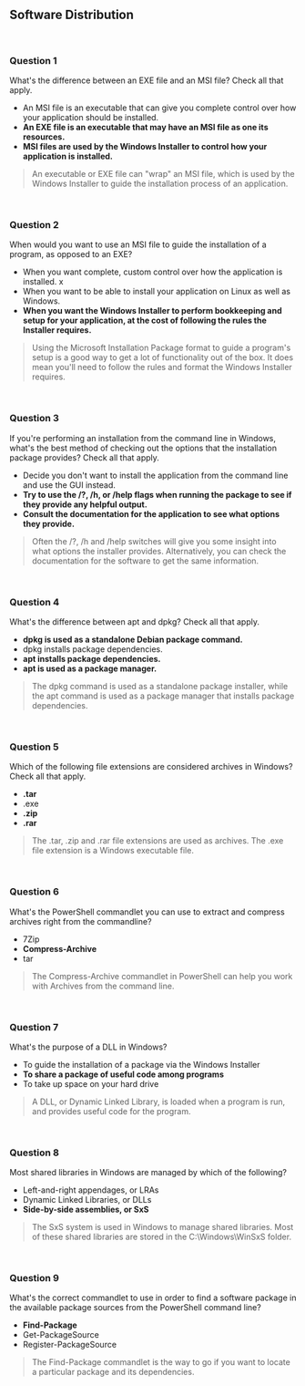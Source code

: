## Software Distribution

<br>

### Question 1

What's the difference between an EXE file and an MSI file? Check all that apply.

* An MSI file is an executable that can give you complete control over how your application should be installed.
* **An EXE file is an executable that may have an MSI file as one its resources.**
* **MSI files are used by the Windows Installer to control how your application is installed.**

> An executable or EXE file can "wrap" an MSI file, which is used by the Windows Installer to guide the installation process of an application.

<br>

### Question 2

When would you want to use an MSI file to guide the installation of a program, as opposed to an EXE?

* When you want complete, custom control over how the application is installed. x
* When you want to be able to install your application on Linux as well as Windows.
* **When you want the Windows Installer to perform bookkeeping and setup for your application, at the cost of following the rules the Installer requires.**

> Using the Microsoft Installation Package format to guide a program's setup is a good way to get a lot of functionality out of the box. It does mean you'll need to follow the rules and format the Windows Installer requires.

<br>

### Question 3

If you're performing an installation from the command line in Windows, what's the best method of checking out the options that the installation package provides? Check all that apply.

* Decide you don't want to install the application from the command line and use the GUI instead.
* **Try to use the /?, /h, or /help flags when running the package to see if they provide any helpful output.**
* **Consult the documentation for the application to see what options they provide.**

> Often the /?, /h and /help switches will give you some insight into what options the installer provides. Alternatively, you can check the documentation for the software to get the same information.

<br>

### Question 4

What's the difference between apt and dpkg? Check all that apply.

* **dpkg is used as a standalone Debian package command.**
* dpkg installs package dependencies.
* **apt installs package dependencies.**
* **apt is used as a package manager.**

> The dpkg command is used as a standalone package installer, while the apt command is used as a package manager that installs package dependencies.

<br>

### Question 5

Which of the following file extensions are considered archives in Windows? Check all that apply.

* **.tar**
* .exe
* **.zip**
* **.rar**

> The .tar, .zip and .rar file extensions are used as archives. The .exe file extension is a Windows executable file.

<br>

### Question 6

What's the PowerShell commandlet you can use to extract and compress archives right from the commandline?

* 7Zip
* **Compress-Archive**
* tar

> The Compress-Archive commandlet in PowerShell can help you work with Archives from the command line.

<br>

### Question 7

What's the purpose of a DLL in Windows?

* To guide the installation of a package via the Windows Installer
* **To share a package of useful code among programs**
* To take up space on your hard drive

> A DLL, or Dynamic Linked Library, is loaded when a program is run, and provides useful code for the program.

<br>

### Question 8

Most shared libraries in Windows are managed by which of the following?

* Left-and-right appendages, or LRAs
* Dynamic Linked Libraries, or DLLs
* **Side-by-side assemblies, or SxS**

> The SxS system is used in Windows to manage shared libraries. Most of these shared libraries are stored in the C:\Windows\WinSxS folder.

<br>

### Question 9

What's the correct commandlet to use in order to find a software package in the available package sources from the PowerShell command line?

* **Find-Package**
* Get-PackageSource
* Register-PackageSource

> The Find-Package commandlet is the way to go if you want to locate a particular package and its dependencies.